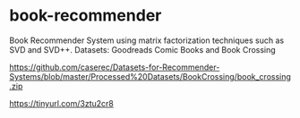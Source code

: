 # book-recommender
Book Recommender System using matrix factorization techniques such as SVD and SVD++.
Datasets:
Goodreads Comic Books and Book Crossing

https://github.com/caserec/Datasets-for-Recommender-Systems/blob/master/Processed%20Datasets/BookCrossing/book_crossing.zip

https://tinyurl.com/3ztu2cr8
